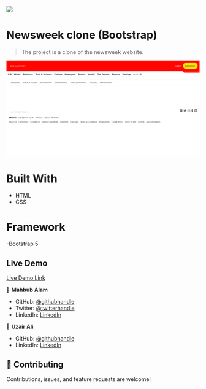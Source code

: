 ![](https://img.shields.io/badge/Microverse-blueviolet)

# Newsweek clone (Bootstrap)

> The project is a clone of the newsweek website.

![](./images/desk-m-1.PNG)

# Built With
- HTML
- CSS

# Framework

-Bootstrap 5

## Live Demo
[Live Demo Link](https://mahbubul14.github.io/newsweek-clone/)

👤 **Mahbub Alam**

- GitHub: [@githubhandle](https://github.com/mahbubul14/)
- Twitter: [@twitterhandle](https://twitter.com/MahbubA10454419)
- LinkedIn: [LinkedIn](https://www.linkedin.com/in/mahbubul-alam-20595/)

👤 **Uzair Ali**

- GitHub: [@githubhandle](https://github.com/uzairali19)
- LinkedIn: [LinkedIn](https://www.linkedin.com/in/uzair-ali-964187166/)

## 🤝 Contributing

Contributions, issues, and feature requests are welcome!
